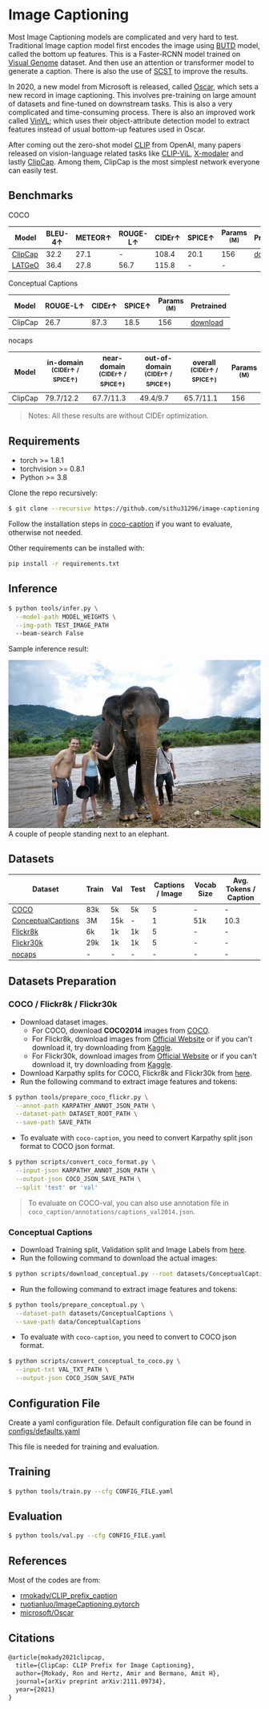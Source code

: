 # Image Captioning 

Most Image Captioning models are complicated and very hard to test. Traditional Image caption model first encodes the image using [BUTD](https://arxiv.org/abs/1707.07998) model, called the bottom up features. This is a Faster-RCNN model trained on [Visual Genome](https://visualgenome.org/) dataset. And then use an attention or transformer model to generate a caption. There is also the use of [SCST](https://arxiv.org/abs/1612.00563) to improve the results.

In 2020, a new model from Microsoft is released, called [Oscar](https://github.com/microsoft/Oscar), which sets a new record in image captioning. This involves pre-training on large amount of datasets and fine-tuned on downstream tasks. This is also a very complicated and time-consuming process. There is also an improved work called [VinVL](https://arxiv.org/abs/2101.00529); which uses their object-attribute detection model to extract features instead of usual bottom-up features used in Oscar.

After coming out the zero-shot model [CLIP](https://arxiv.org/abs/2103.00020) from OpenAI, many papers released on vision-language related tasks like [CLIP-ViL](https://arxiv.org/abs/2107.06383), [X-modaler](https://arxiv.org/abs/2103.17249) and lastly [ClipCap](https://arxiv.org/abs/2111.09734). Among them, ClipCap is the most simplest network everyone can easily test.

## Benchmarks

COCO

Model | BLEU-4↑ | METEOR↑ | ROUGE-L↑ | CIDEr↑ | SPICE↑ | Params <br><sup>(M) | Pretrained
--- | --- | --- | --- | --- | --- | --- | --- 
[ClipCap](https://arxiv.org/abs/2111.09734) | 32.2 | 27.1 | - | 108.4 | 20.1 | 156 | [download](https://drive.google.com/file/d/1IdaBtMSvtyzF0ByVaBHtvM0JYSXRExRX/view?usp=sharing)
[LATGeO](https://arxiv.org/abs/2109.07799) | 36.4 | 27.8 | 56.7 | 115.8 | - | -

Conceptual Captions

Model | ROUGE-L↑ | CIDEr↑ | SPICE↑ | Params <br><sup>(M) | Pretrained
--- | --- | --- | --- | --- | ---
ClipCap | 26.7 | 87.3 | 18.5 | 156 | [download](https://drive.google.com/file/d/14pXWwB4Zm82rsDdvbGguLfx9F8aM7ovT/view?usp=sharing)

nocaps

Model | in-domain <br><sup>(CIDEr↑ / SPICE↑) | near-domain <br><sup>(CIDEr↑ / SPICE↑) | out-of-domain <br><sup>(CIDEr↑ / SPICE↑) | overall <br><sup>(CIDEr↑ / SPICE↑) | Params <br><sup>(M)
--- | --- | --- | --- | --- | ---
ClipCap | 79.7/12.2 | 67.7/11.3 | 49.4/9.7 | 65.7/11.1 | 156

> Notes: All these results are without CIDEr optimization.

## Requirements

* torch >= 1.8.1
* torchvision >= 0.8.1
* Python >= 3.8

Clone the repo recursively:

```bash
$ git clone --recursive https://github.com/sithu31296/image-captioning.git
```

Follow the installation steps in [coco-caption](https://github.com/sithu31296/coco-caption) if you want to evaluate, otherwise not needed.

Other requirements can be installed with:

```bash
pip install -r requirements.txt
```


## Inference

```bash
$ python tools/infer.py \
  --model-path MODEL_WEIGHTS \
  --img-path TEST_IMAGE_PATH
  --beam-search False
```

Sample inference result:

![test](assets/test.jpg)
<br>
A couple of people standing next to an elephant.

## Datasets

Dataset | Train | Val | Test | Captions / Image | Vocab Size | Avg. Tokens / Caption
--- | --- | --- | --- | --- | --- | ---
[COCO](https://cocodataset.org/#home) | 83k | 5k | 5k | 5 | - | -
[ConceptualCaptions](https://ai.google.com/research/ConceptualCaptions) | 3M | 15k | - | 1 | 51k | 10.3
[Flickr8k](https://forms.illinois.edu/sec/1713398) | 6k | 1k | 1k | 5 | - | -
[Flickr30k](http://shannon.cs.illinois.edu/DenotationGraph/) | 29k | 1k | 1k | 5 | - | -
[nocaps](https://nocaps.org/) | - | - | - | - | - | -

## Datasets Preparation

### COCO / Flickr8k / Flickr30k

* Download dataset images.
  * For COCO, download **COCO2014** images from [COCO](https://cocodataset.org/#download).
  * For Flickr8k, download images from [Official Website](https://forms.illinois.edu/sec/1713398) or if you can't download it, try downloading from [Kaggle](https://www.kaggle.com/adityajn105/flickr8k).
  * For Flickr30k, download images from [Official Website](http://shannon.cs.illinois.edu/DenotationGraph/) or if you can't download it, try downloading from [Kaggle](https://www.kaggle.com/hsankesara/flickr-image-dataset).
* Download Karpathy splits for COCO, Flickr8k and Flickr30k from [here](http://cs.stanford.edu/people/karpathy/deepimagesent/caption_datasets.zip).
* Run the following command to extract image features and tokens:

```bash
$ python tools/prepare_coco_flickr.py \
  --annot-path KARPATHY_ANNOT_JSON_PATH \
  --dataset-path DATASET_ROOT_PATH \
  --save-path SAVE_PATH
```

* To evaluate with `coco-caption`, you need to convert Karpathy split json format to COCO json format.

```bash
$ python scripts/convert_coco_format.py \
  --input-json KARPATHY_ANNOT_JSON_PATH \
  --output-json COCO_JSON_SAVE_PATH \
  --split 'test' or 'val'
```

> To evaluate on COCO-val, you can also use annotation file in `coco_caption/annotations/captions_val2014.json`.

### Conceptual Captions

* Download Training split, Validation split and Image Labels from [here](https://ai.google.com/research/ConceptualCaptions/download).
* Run the following command to download the actual images:

```bash
$ python scripts/download_conceptual.py --root datasets/ConceptualCaptions
```

* Run the following command to extract image features and tokens:

```bash
$ python tools/prepare_conceptual.py \
  --dataset-path datasets/ConceptualCaptions \
  --save-path data/ConceptualCaptions
```

* To evaluate with `coco-caption`, you need to convert to COCO json format.

```bash
$ python scripts/convert_conceptual_to_coco.py \
  --input-txt VAL_TXT_PATH \
  --output-json COCO_JSON_SAVE_PATH
```

## Configuration File

Create a yaml configuration file. Default configuration file can be found in [configs/defaults.yaml](configs/defaults.yaml)

This file is needed for training and evaluation.

## Training

```bash
$ python tools/train.py --cfg CONFIG_FILE.yaml
```

## Evaluation

```bash
$ python tools/val.py --cfg CONFIG_FILE.yaml
```

## References

Most of the codes are from:

* [rmokady/CLIP_prefix_caption](https://github.com/rmokady/CLIP_prefix_caption)
* [ruotianluo/ImageCaptioning.pytorch](https://github.com/ruotianluo/ImageCaptioning.pytorch)
* [microsoft/Oscar](https://github.com/microsoft/Oscar)

## Citations

```
@article{mokady2021clipcap,
  title={ClipCap: CLIP Prefix for Image Captioning},
  author={Mokady, Ron and Hertz, Amir and Bermano, Amit H},
  journal={arXiv preprint arXiv:2111.09734},
  year={2021}
}
```